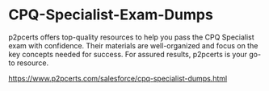 # CPQ-Specialist-Exam-Dumps
p2pcerts offers top-quality resources to help you pass the CPQ Specialist exam with confidence. Their materials are well-organized and focus on the key concepts needed for success. For assured results, p2pcerts is your go-to resource.

https://www.p2pcerts.com/salesforce/cpq-specialist-dumps.html
